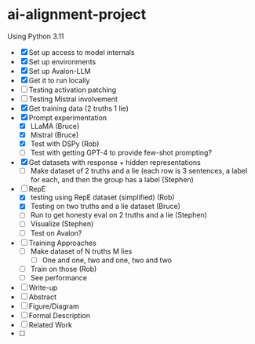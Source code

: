 # ai-alignment-project

Using Python 3.11

- [x] Set up access to model internals
- [x]  Set up environments
- [x]  Set up Avalon-LLM
  - [x] Get it to run locally
  - [ ] Testing activation patching
  - [ ] Testing Mistral involvement
 - [x]  Get training data (2 truths 1 lie)
  - [x] Prompt experimentation
    - [x] LLaMA (Bruce)
    - [x] Mistral (Bruce)
    - [x] Test with DSPy (Rob)
    - [ ] Test with getting GPT-4 to provide few-shot prompting?
  - [x] Get datasets with response + hidden representations
    - [ ] Make dataset of 2 truths and a lie (each row is 3 sentences, a label for each, and then the group has a label (Stephen)
- [ ] RepE 
  - [x] testing using RepE dataset (simplified) (Rob)
  - [x] Testing on two truths and a lie dataset (Bruce)
  - [ ] Run to get honesty eval on 2 truths and a lie (Stephen)
  - [ ] Visualize (Stephen)
  - [ ] Test on Avalon?
- [ ] Training Approaches
  - [ ] Make dataset of N truths M lies
    - [ ] One and one, two and one, two and two
  - [ ] Train on those (Rob)
  - [ ] See performance
- [ ] Write-up
 - [ ] Abstract
 - [ ] Figure/Diagram
 - [ ] Formal Description
 - [ ] Related Work
 - [ ]   

